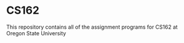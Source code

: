 # CS162
This repository contains all of the assignment programs for CS162 at Oregon State University
